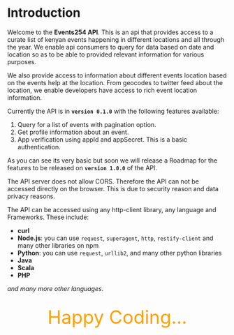 # Introduction

Welcome to the **Events254 API**. This is an api that provides access to a curate list of kenyan events happening in different locations and all through the year. We enable api consumers to query for data based on date and location so as to be able to provided relevant information for various purposes.

We also provide access to information about different events location based on the events help at the location. From geocodes to twitter feed about the location, we enable developers have access to rich event location information.

Currently the API is in **`version 0.1.0`** with the following features available:

1. Query for a list of events with pagination option.
2. Get profile information about an event.
3. App verification using appId and appSecret. This is a basic authentication.

As you can see its very basic but soon we will release a Roadmap for the features to be released on **`version 1.0.0`** of the API.

<aside class="warning">
The API server does not allow CORS. Therefore the API can not be accessed directly on the browser. This is due to security reason and data privacy reasons.
</aside>

The API can be accessed using any http-client library, any language and Frameworks. These include:

- **curl**
- **Node.js**: you can use `request`, `superagent`, `http`, `restify-client` and many other libraries on npm
- **Python**: you can use `request`, `urllib2`, and many other python libraries
- **Java**
- **Scala**
- **PHP**

_and many more other languages._

<br />

<span style="font-size:3em; color:#ffa000;text-align:center;display:block;">
<i class="fas fa-child fa-pulse"></i> Happy Coding...
</span>